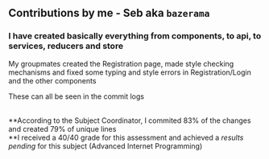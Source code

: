 ## Contributions by me - Seb aka `bazerama`
### I have created basically everything from components, to api, to services, reducers and store<br>

My groupmates created the Registration page, made style checking mechanisms and fixed some typing and style errors in Registration/Login and the other components<br>

These can all be seen in the commit logs<br><br>

**According to the Subject Coordinator, I commited 83% of the changes and created 79% of unique lines<br>
**I received a 40/40 grade for this assessment and achieved a *results pending* for this subject (Advanced Internet Programming)
